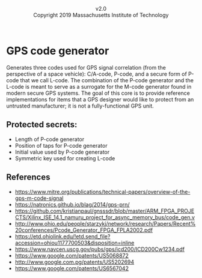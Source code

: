 [//]: # (Copyright 2021 Massachusetts Institute of Technology)
[//]: # (SPDX short identifier: BSD-2-Clause)

<p align="center">
   v2.0
   <br>
   Copyright 2019 Massachusetts Institute of Technology
</p>

<br>

# GPS code generator

Generates three codes used for GPS signal correlation (from the perspective of a space vehicle): C/A-code, P-code, and a secure form of P-code that we call L-code.  The combination of the P-code generator and the L-code is meant to serve as a surrogate for the M-code generator found in modern secure GPS systems.  The goal of this core is to provide reference implementations for items that a GPS designer would like to protect from an untrusted manufacturer; it is not a fully-functional GPS unit.

## Protected secrets:
* Length of P-code generator
* Position of taps for P-code generator
* Initial value used by P-code generator
* Symmetric key used for creating L-code

## References
* https://www.mitre.org/publications/technical-papers/overview-of-the-gps-m-code-signal
* https://natronics.github.io/blag/2014/gps-prn/
* https://github.com/kristianpaul/gnsssdr/blob/master/ARM_FPGA_PROJECTS/Xilinx_ISE_14.1_namuru_project_for_async_memory_bus/code_gen.v
* http://www.ohio.edu/people/starzykj/network/research/Papers/Recent%20conferences/Pcode_Generator_FPGA_FPLA2002.pdf
* https://etd.ohiolink.edu/!etd.send_file?accession=ohiou1177700503&disposition=inline
* https://www.navcen.uscg.gov/pubs/gps/icd200/ICD200Cw1234.pdf
* https://www.google.com/patents/US5068872
* http://www.google.com.pg/patents/US5202694
* https://www.google.com/patents/US6567042
